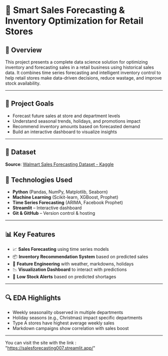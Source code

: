 # 🛒 Smart Sales Forecasting & Inventory Optimization for Retail Stores

## 📌 Overview
This project presents a complete data science solution for optimizing inventory and forecasting sales in a retail business using historical sales data. It combines time series forecasting and intelligent inventory control to help retail stores make data-driven decisions, reduce wastage, and improve stock availability.

---

## 🚀 Project Goals
- Forecast future sales at store and department levels
- Understand seasonal trends, holidays, and promotions impact
- Recommend inventory amounts based on forecasted demand
- Build an interactive dashboard to visualize insights

---

## 📂 Dataset
**Source**: [Walmart Sales Forecasting Dataset - Kaggle](https://www.kaggle.com/datasets/yasserh/walmart-dataset)


## 🧠 Technologies Used
- **Python** (Pandas, NumPy, Matplotlib, Seaborn)
- **Machine Learning** (Scikit-learn, XGBoost, Prophet)
- **Time Series Forecasting** (ARIMA, Facebook Prophet)
- **Streamlit** – Interactive dashboard
- **Git & GitHub** – Version control & hosting

---

## 📊 Key Features
- 📈 **Sales Forecasting** using time series models  
- 📦 **Inventory Recommendation System** based on predicted sales  
- 🧼 **Feature Engineering** with weather, markdowns, holidays  
- 📉 **Visualization Dashboard** to interact with predictions  
- 🚨 **Low Stock Alerts** based on predicted shortages

---

## 🔍 EDA Highlights
- Weekly seasonality observed in multiple departments  
- Holiday seasons (e.g., Christmas) impact specific departments  
- Type A stores have highest average weekly sales  
- Markdown campaigns show correlation with sales boost

---

You can visit the site with the link : "https://salesforecasting007.streamlit.app/"
